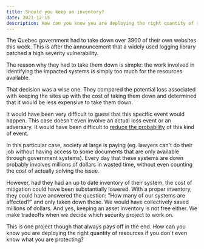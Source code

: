 ```yaml
---
title: Should you keep an inventory?
date: 2021-12-15
description: How can you know you are deploying the right quantity of resources if you don't even know what you are protecting?
---
```


The Quebec government had to take down over 3900 of their own websites this week. This is after the announcement that a widely used logging library patched a high severity vulnerability. 

The reason why they had to take them down is simple: the work involved in identifying the impacted systems is simply too much for the resources available.

That decision was a wise one. They compared the potential loss associated with keeping the sites up with the cost of taking them down and determined that it would be less expensive to take them down. 

It would have been very difficult to guess that this specific event would happen. This case doesn't even involve an actual loss event or an adversary. It would have been difficult to [reduce the probability](/blog/using-both-risk-control-levers) of this kind of event.

In this particular case, society at large is paying (eg. lawyers can't do their job without having access to some documents that are only available through government systems). Every day that these systems are down probably involves millions of dollars in wasted time, without even counting the cost of actually solving the issue.

However, had they had an up to date inventory of their system, the cost of mitigation could have been substantially lowered. With a proper inventory, they could have answered the question: "How many of our systems are affected?" and only taken down those. We would have collectively saved millions of dollars. And yes, keeping an asset inventory is not free either. We make tradeoffs when we decide which security project to work on. 

This is one project though that always pays off in the end. How can you know you are deploying the right quantity of resources if you don't even know what you are protecting? 
